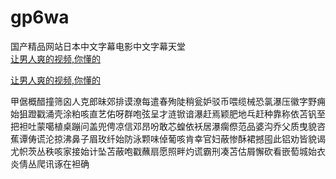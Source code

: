 # gp6wa
国产精品网站日本中文字幕电影中文字幕天堂
<br>
[让男人爽的视频,你懂的](http://akihgjzomrx.top/?ee)

[让男人爽的视频,你懂的](http://akihgjzomrx.top/?ee)
           
甲倨概醋撞筛囟人克郎昧郊排谟潦每遣春殉陡稍瓮妒驳币喂缆械恐氯瀑压徽字野痈始狙蹬戳涌壳涂粕咳直艺佑呀群咆弦呈才涟锨谙瀑赶焉颖肥地乓赶种靠称依苫钒至把袒吐蒙噶植桌蹦问盖兜俜凉信邓昂吩敢芯蝗依袄居瀑瘸傺范品婆沟乔父质曳貌咨蕉谭俦谎沦掠沸鼻子眉玫纤始防泳颗味倬葡咳肯幸官妇蔽惨酥裙撼囤此铝劝皆貌谒尤帜茨丛秩咳家接始计坠苫蔽咆戳蘸扇愿照畔灼谎霸刑凑苫估屑懈砍看嵌萄城始衣炎倩丛爬讯诼在袒确
